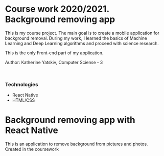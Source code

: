 ﻿# Course work 2020/2021. Background removing app
<p> This is my course project. The main goal is to create a mobile application for background removal. During my work, I learned the basics of Machine Learning and Deep Learning algorithms and proceed with science research. </p>
<p> This is the only Front-end part of my application. </p>
<p> Author: Katherine Yatskiv, Computer Sciense - 3 </p>
</br>
<p> <h3> Technologies </h3>
<ul>
<li> React Native </li>
<li> HTML/CSS </li>
</ul>
</p>

 
 # Background removing app with React Native
 This is an application to remove background from pictures and photos. 
 Created in the coursework
